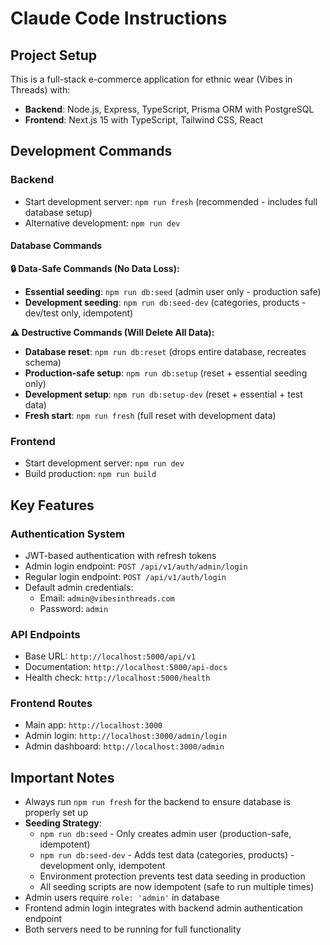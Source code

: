# Claude Code Instructions

## Project Setup

This is a full-stack e-commerce application for ethnic wear (Vibes in Threads) with:
- **Backend**: Node.js, Express, TypeScript, Prisma ORM with PostgreSQL
- **Frontend**: Next.js 15 with TypeScript, Tailwind CSS, React

## Development Commands

### Backend
- Start development server: `npm run fresh` (recommended - includes full database setup)
- Alternative development: `npm run dev`

#### Database Commands

**🔒 Data-Safe Commands (No Data Loss):**
- **Essential seeding**: `npm run db:seed` (admin user only - production safe)
- **Development seeding**: `npm run db:seed-dev` (categories, products - dev/test only, idempotent)

**⚠️ Destructive Commands (Will Delete All Data):**
- **Database reset**: `npm run db:reset` (drops entire database, recreates schema)
- **Production-safe setup**: `npm run db:setup` (reset + essential seeding only)
- **Development setup**: `npm run db:setup-dev` (reset + essential + test data)
- **Fresh start**: `npm run fresh` (full reset with development data)

### Frontend
- Start development server: `npm run dev`
- Build production: `npm run build`

## Key Features

### Authentication System
- JWT-based authentication with refresh tokens
- Admin login endpoint: `POST /api/v1/auth/admin/login`
- Regular login endpoint: `POST /api/v1/auth/login`
- Default admin credentials:
  - Email: `admin@vibesinthreads.com`
  - Password: `admin`

### API Endpoints
- Base URL: `http://localhost:5000/api/v1`
- Documentation: `http://localhost:5000/api-docs`
- Health check: `http://localhost:5000/health`

### Frontend Routes
- Main app: `http://localhost:3000`
- Admin login: `http://localhost:3000/admin/login`
- Admin dashboard: `http://localhost:3000/admin`

## Important Notes

- Always run `npm run fresh` for the backend to ensure database is properly set up
- **Seeding Strategy**: 
  - `npm run db:seed` - Only creates admin user (production-safe, idempotent)
  - `npm run db:seed-dev` - Adds test data (categories, products) - development only, idempotent
  - Environment protection prevents test data seeding in production
  - All seeding scripts are now idempotent (safe to run multiple times)
- Admin users require `role: 'admin'` in database
- Frontend admin login integrates with backend admin authentication endpoint
- Both servers need to be running for full functionality
